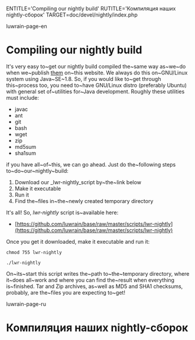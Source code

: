 
ENTITLE='Compiling our nightly  build'
RUTITLE='Компиляция наших nightly-сборок'
TARGET=doc/devel/nightly/index.php

luwrain-page-en

# Compiling our nightly build

It's very easy to~get our nightly build compiled 
the~same way as~we~do when we~publish [them](local:/download/nightly/)  on~this website.
We always do this on~GNU/Linux system using Java~SE~1.8.
So, if you would like to~get through this~process too,
you need to~have GNU/Linux distro (preferably Ubuntu) with general set of~utilities for~Java development.
Roughly these utilities must include:

* javac
* ant 
* git
* bash
* wget
* zip
* md5sum
* sha1sum

if you have all~of~this, we can go ahead. 
Just do the~following steps to~do~our~nightly~build:



1. Download our _lwr-nightly_script by~the~link below
2. Make it executable
3. Run it
4. Find the~files in~the~newly created temporary directory

It's all! So, _lwr-nightly_ script is~available here:

* [https://github.com/luwrain/base/raw/master/scripts/lwr-nightly](https://github.com/luwrain/base/raw/master/scripts/lwr-nightly)

Once you get it downloaded, make it executable and run it:

```
chmod 755 lwr-nightly
```

```
./lwr-nightly
```

On~its~start this script writes the~path to~the~temporary directory,
where it~does all~work and where you can find the~result when everything is~finished.
Tar and Zip archives, as~well as MD5 and SHA1 checksums, probably, are the~files you are expecting to~get!

luwrain-page-ru

# Компиляция наших nightly-сборок
